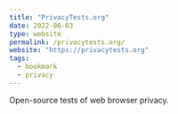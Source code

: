 ```yaml
---
title: "PrivacyTests.org"
date: 2022-06-03
type: website
permalink: /privacytests.org/
website: "https://privacytests.org"
tags:
  - bookmark
  - privacy
---
```

Open-source tests of web browser privacy.